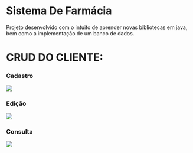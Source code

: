 # Sistema De Farmácia
Projeto desenvolvido com o intuito de aprender novas bibliotecas em java, bem como a implementação de um banco de dados.

# CRUD DO CLIENTE:

### Cadastro

![](prints/print-cadastrar)

### Edição

![](prints/editar-exemplo)

### Consulta

![](prints/print-consulta)
